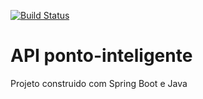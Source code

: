 
[![Build Status](https://travis-ci.org/abraaoribeiro/ponto-inteligente.svg?branch=master)](https://travis-ci.org/abraaoribeiro/ponto-inteligente)
# API ponto-inteligente
Projeto construido com Spring Boot e Java

